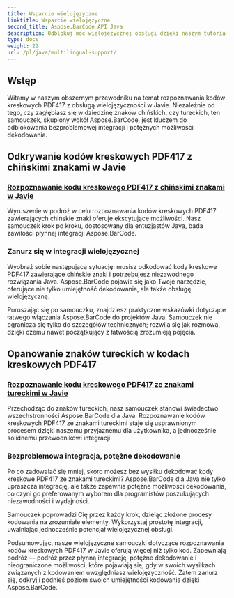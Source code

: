 ```yaml
---
title: Wsparcie wielojęzyczne
linktitle: Wsparcie wielojęzyczne
second_title: Aspose.BarCode API Java
description: Odblokuj moc wielojęzycznej obsługi dzięki naszym tutorialom na temat rozpoznawania kodów kreskowych PDF417. Zanurz się w kodowaniu w Javie za pomocą Aspose.BarCode, aby zapewnić bezproblemową integrację.
type: docs
weight: 22
url: /pl/java/multilingual-support/
---
```


## Wstęp
Witamy w naszym obszernym przewodniku na temat rozpoznawania kodów kreskowych PDF417 z obsługą wielojęzyczności w Javie. Niezależnie od tego, czy zagłębiasz się w dziedzinę znaków chińskich, czy tureckich, ten samouczek, skupiony wokół Aspose.BarCode, jest kluczem do odblokowania bezproblemowej integracji i potężnych możliwości dekodowania.

## Odkrywanie kodów kreskowych PDF417 z chińskimi znakami w Javie
### [Rozpoznawanie kodu kreskowego PDF417 z chińskimi znakami w Javie](./recognizing-pdf417-chinese-characters/)

Wyruszenie w podróż w celu rozpoznawania kodów kreskowych PDF417 zawierających chińskie znaki oferuje ekscytujące możliwości. Nasz samouczek krok po kroku, dostosowany dla entuzjastów Java, bada zawiłości płynnej integracji Aspose.BarCode.

### Zanurz się w integracji wielojęzycznej
Wyobraź sobie następującą sytuację: musisz odkodować kody kreskowe PDF417 zawierające chińskie znaki i potrzebujesz niezawodnego rozwiązania Java. Aspose.BarCode pojawia się jako Twoje narzędzie, oferujące nie tylko umiejętność dekodowania, ale także obsługę wielojęzyczną.

Poruszając się po samouczku, znajdziesz praktyczne wskazówki dotyczące łatwego włączania Aspose.BarCode do projektów Java. Samouczek nie ogranicza się tylko do szczegółów technicznych; rozwija się jak rozmowa, dzięki czemu nawet początkujący z łatwością zrozumieją pojęcia.

## Opanowanie znaków tureckich w kodach kreskowych PDF417
### [Rozpoznawanie kodu kreskowego PDF417 ze znakami tureckimi w Javie](./recognizing-pdf417-turkish-characters/)

Przechodząc do znaków tureckich, nasz samouczek stanowi świadectwo wszechstronności Aspose.BarCode dla Java. Rozpoznawanie kodów kreskowych PDF417 ze znakami tureckimi staje się usprawnionym procesem dzięki naszemu przyjaznemu dla użytkownika, a jednocześnie solidnemu przewodnikowi integracji.

### Bezproblemowa integracja, potężne dekodowanie
Po co zadowalać się mniej, skoro możesz bez wysiłku dekodować kody kreskowe PDF417 ze znakami tureckimi? Aspose.BarCode dla Java nie tylko upraszcza integrację, ale także zapewnia potężne możliwości dekodowania, co czyni go preferowanym wyborem dla programistów poszukujących niezawodności i wydajności.

Samouczek poprowadzi Cię przez każdy krok, dzieląc złożone procesy kodowania na zrozumiałe elementy. Wykorzystaj prostotę integracji, uwalniając jednocześnie potencjał wielojęzycznej obsługi.

Podsumowując, nasze wielojęzyczne samouczki dotyczące rozpoznawania kodów kreskowych PDF417 w Javie oferują więcej niż tylko kod. Zapewniają podróż — podróż przez płynną integrację, potężne dekodowanie i nieograniczone możliwości, które pojawiają się, gdy w swoich wysiłkach związanych z kodowaniem uwzględniasz wielojęzyczność. Zatem zanurz się, odkryj i podnieś poziom swoich umiejętności kodowania dzięki Aspose.BarCode.